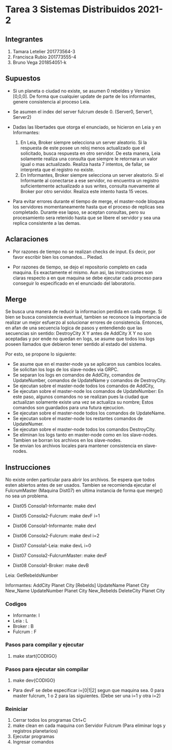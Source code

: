 # Tarea 3 Sistemas Distribuidos 2021-2

## Integrantes

1. Tamara Letelier     201773564-3
1. Francisca Rubio     201773555-4
1. Bruno Vega          201854051-k

## Supuestos
- Si un planeta o ciudad no existe, se asumen 0 rebeldes y Version [0,0,0]. De forma que cualquier update de parte de los informantes, genere consistencia al proceso Leia.

- Se asumen el index del server fulcrum desde 0. (Server0, Server1, Server2)

- Dadas las libertades que otorga el enunciado, se hicieron en Leia y en Informantes:
    1. En Leia, Broker siempre selecciona un server aleatorio. Si la respuesta de este posee un reloj menos actualizado que el solicitado, busca respuesta en otro servidor. De esta manera, Leia solamente realiza una consulta que siempre le retornara un valor igual o mas actualizado. Realiza hasta 7 intentos, de fallar, se interpreta que el registro no existe.
    1. En Informantes, Broker siempre selecciona un server aleatorio. Si el Informante al conectarse a ese servidor, no encuentra un registro suficientemente actualizado a sus writes, consulta nuevamente al Broker por otro servidor. Realiza este intento hasta 15 veces.

- Para evitar errores durante el tiempo de merge, el master-node bloquea los servidores momentaneamente hasta que el proceso de replicas sea completado. Durante ese lapso, se aceptan consultas, pero su procesamiento sera retenido hasta que se libere el servidor y sea una replica consistente a las demas.


## Aclaraciones
- Por razones de tiempo no se realizan checks de input. Es decir, por favor escribir bien los comandos... Piedad.

- Por razones de tiempo, se dejo el repositorio completo en cada maquina. Es exactamente el mismo. Aun asi, las instrucciones son claras respecto a en que maquina se debe ejecutar cada proceso para conseguir lo especificado en el enunciado del laboratorio.

## Merge

Se busca una manera de reducir la informacion perdida en cada merge. Si bien se busca consistencia eventual, tambien se reconoce la importancia de realizar un mejor esfuerzo al solucionar errores de consistencia. Entonces, en afan de una secuencia logica de pasos y entendiendo que las secuencias sin sentido: DestroyCity X Y antes de AddCity X Y no son aceptadas y por ende no quedan en logs, se asume que todos los logs poseen llamados que debieron tener sentido al estado del sistema.

Por esto, se propone lo siguiente:

- Se asume que en el master-node ya se aplicaron sus cambios locales. Se solicitan los logs de los slave-nodes via GRPC.
- Se separan los logs en comandos de AddCity, comandos de UpdateNumber, comandos de UpdateName y comandos de DestroyCity.
- Se ejecutan sobre el master-node todos los comandos de AddCity,
- Se ejecutan sobre el master-node los comandos de UpdateNumber: En este paso, algunos comandos no se realizan pues la ciudad que actualizan solamente existe una vez se actualiza su nombre; Estos comandos son guardados para una futura ejecucion.
- Se ejecutan sobre el master-node todos los comandos de UpdateName.
- Se ejecutan sobre el master-node los restantes comandos de UpdateNumer.
- Se ejecutan sobre el master-node todos los comandos DestroyCity.
- Se eliminan los logs tanto en master-node como en los slave-nodes. Tambien se borran los archivos en los slave-nodes.
- Se envian los archivos locales para mantener consistencia en slave-nodes.

## Instrucciones

No existe orden particular para abrir los archivos. Se espera que todos esten abiertos antes de ser usados. Tambien se recomienda ejecutar el FulcrumMaster (Maquina Dist07) en ultima instancia de forma que merge() no sea un problema.

- Dist05 Consola1-Informante: make devI
- Dist05 Consola2-Fulcrum: make devF i=1

- Dist06 Consola1-Informante: make devI
- Dist06 Consola2-Fulcrum: make devI i=2

- Dist07 Consola1-Leia: make devL i=0
- Dist07 Consola2-FulcrumMaster: make devF

- Dist08 Consola1-Broker: make devB

Leia:
GetRebeldsNumber

Informantes:
AddCity Planet City [Rebelds]
UpdateName Planet City New_Name
UpdateNumber Planet City New_Rebelds
DeleteCity Planet City

### Codigos

- Informante: I
- Leia      : L
- Broker    : B
- Fulcrum   : F

### Pasos para compilar y ejecutar

1. make start{CODIGO}

### Pasos para ejecutar sin compilar

1. make dev{CODIGO}

- Para devF se debe especificar i=[0|1|2] segun que maquina sea. 0 para master fulcrum, 1 o 2 para las siguientes. (Debe ser una i=1 y otra i=2)

### Reiniciar

1. Cerrar todos los programas Ctrl+C
1. make clean en cada maquina con Servidor Fulcrum (Para eliminar logs y registros planetarios)
1. Ejecutar programas
1. Ingresar comandos
